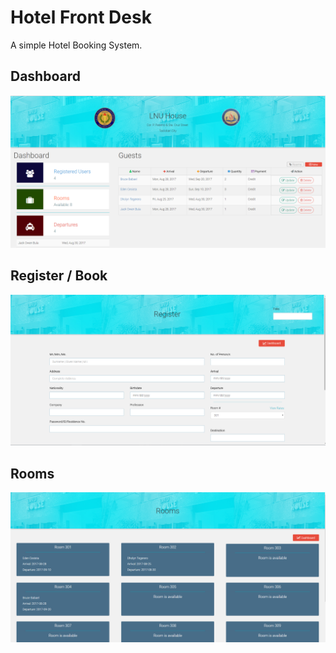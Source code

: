 # Hotel Front Desk
A simple Hotel Booking System.

## Dashboard
![alt text](screenshots/dashboard.png "Dashboard")

## Register / Book
![alt text](screenshots/register.png "Register")


## Rooms
![alt text](screenshots/rooms.png "Available Rooms")


